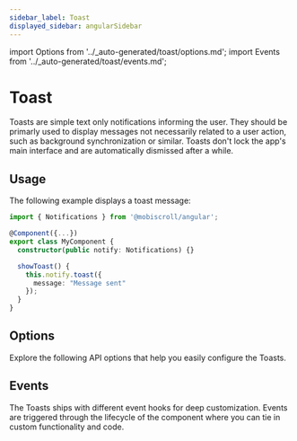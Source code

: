 ```yaml
---
sidebar_label: Toast
displayed_sidebar: angularSidebar
---
```


import Options from '../\_auto-generated/toast/options.md';
import Events from '../\_auto-generated/toast/events.md';

# Toast

Toasts are simple text only notifications informing the user.
They should be primarly used to display messages not necessarily related to a user action, such as background synchronization or similar.
Toasts don't lock the app's main interface and are automatically dismissed after a while.

## Usage

The following example displays a toast message:

```ts
import { Notifications } from '@mobiscroll/angular';

@Component({...})
export class MyComponent {
  constructor(public notify: Notifications) {}

  showToast() {
    this.notify.toast({
      message: "Message sent"
    });
  }
}
```

<div className="option-list">

## Options
Explore the following API options that help you easily configure the Toasts.

<Options />

## Events
The Toasts ships with different event hooks for deep customization. Events are triggered through the lifecycle of the component where you can tie in custom functionality and code.

<Events />

</div>
